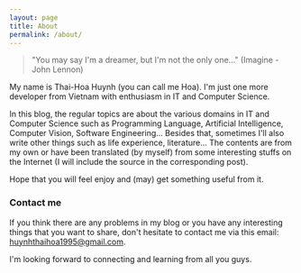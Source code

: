 ```yaml
---
layout: page
title: About
permalink: /about/
---
```


> "You may say I'm a dreamer, but I'm not the only one..." (Imagine - John Lennon)

My name is Thai-Hoa Huynh (you can call me Hoa). I'm just one more developer from Vietnam with enthusiasm in IT and Computer Science.

In this blog, the regular topics are about the various domains in IT and Computer Science such as Programming Language, Artificial Intelligence, Computer Vision, Software Engineering... Besides that, sometimes I'll also write other things such as life experience, literature... The contents are from my own or have been translated (by myself) from some interesting stuffs on the Internet (I will include the source in the corresponding post).

Hope that you will feel enjoy and (may) get something useful from it. 

### Contact me
If you think there are any problems in my blog or you have any interesting things that you want to share, don't hesitate to contact me via this email: [huynhthaihoa1995@gmail.com](mailto:huynhthaihoa1995@gmail.com).

I'm looking forward to connecting and learning from all you guys.
